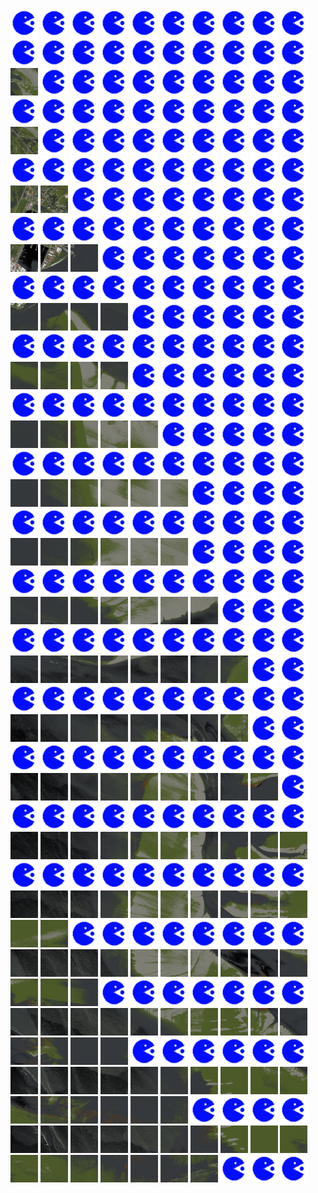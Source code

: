 <html>
<div>
<img src="https://github.com/HakkaTjakka/NL_TILE_MAP/blob/main/source.png" height="44" width="44">
<img src="https://github.com/HakkaTjakka/NL_TILE_MAP/blob/main/source.png" height="44" width="44">
<img src="https://github.com/HakkaTjakka/NL_TILE_MAP/blob/main/source.png" height="44" width="44">
<img src="https://github.com/HakkaTjakka/NL_TILE_MAP/blob/main/source.png" height="44" width="44">
<img src="https://github.com/HakkaTjakka/NL_TILE_MAP/blob/main/source.png" height="44" width="44">
<img src="https://github.com/HakkaTjakka/NL_TILE_MAP/blob/main/source.png" height="44" width="44">
<img src="https://github.com/HakkaTjakka/NL_TILE_MAP/blob/main/source.png" height="44" width="44">
<img src="https://github.com/HakkaTjakka/NL_TILE_MAP/blob/main/source.png" height="44" width="44">
<img src="https://github.com/HakkaTjakka/NL_TILE_MAP/blob/main/source.png" height="44" width="44">
<img src="https://github.com/HakkaTjakka/NL_TILE_MAP/blob/main/source.png" height="44" width="44">
<img src="https://github.com/HakkaTjakka/NL_TILE_MAP/blob/main/source.png" height="44" width="44">
<img src="https://github.com/HakkaTjakka/NL_TILE_MAP/blob/main/source.png" height="44" width="44">
<img src="https://github.com/HakkaTjakka/NL_TILE_MAP/blob/main/source.png" height="44" width="44">
<img src="https://github.com/HakkaTjakka/NL_TILE_MAP/blob/main/source.png" height="44" width="44">
<img src="https://github.com/HakkaTjakka/NL_TILE_MAP/blob/main/source.png" height="44" width="44">
<img src="https://github.com/HakkaTjakka/NL_TILE_MAP/blob/main/source.png" height="44" width="44">
<img src="https://github.com/HakkaTjakka/NL_TILE_MAP/blob/main/source.png" height="44" width="44">
<img src="https://github.com/HakkaTjakka/NL_TILE_MAP/blob/main/source.png" height="44" width="44">
<img src="https://github.com/HakkaTjakka/NL_TILE_MAP/blob/main/source.png" height="44" width="44">
<img src="https://github.com/HakkaTjakka/NL_TILE_MAP/blob/main/source.png" height="44" width="44">
<br>
<img src="https://github.com/HakkaTjakka/NL_TILE_MAP/blob/main/18/653/-1073/r.6530.-10729.png" height="44" width="44">
<img src="https://github.com/HakkaTjakka/NL_TILE_MAP/blob/main/source.png" height="44" width="44">
<img src="https://github.com/HakkaTjakka/NL_TILE_MAP/blob/main/source.png" height="44" width="44">
<img src="https://github.com/HakkaTjakka/NL_TILE_MAP/blob/main/source.png" height="44" width="44">
<img src="https://github.com/HakkaTjakka/NL_TILE_MAP/blob/main/source.png" height="44" width="44">
<img src="https://github.com/HakkaTjakka/NL_TILE_MAP/blob/main/source.png" height="44" width="44">
<img src="https://github.com/HakkaTjakka/NL_TILE_MAP/blob/main/source.png" height="44" width="44">
<img src="https://github.com/HakkaTjakka/NL_TILE_MAP/blob/main/source.png" height="44" width="44">
<img src="https://github.com/HakkaTjakka/NL_TILE_MAP/blob/main/source.png" height="44" width="44">
<img src="https://github.com/HakkaTjakka/NL_TILE_MAP/blob/main/source.png" height="44" width="44">
<img src="https://github.com/HakkaTjakka/NL_TILE_MAP/blob/main/source.png" height="44" width="44">
<img src="https://github.com/HakkaTjakka/NL_TILE_MAP/blob/main/source.png" height="44" width="44">
<img src="https://github.com/HakkaTjakka/NL_TILE_MAP/blob/main/source.png" height="44" width="44">
<img src="https://github.com/HakkaTjakka/NL_TILE_MAP/blob/main/source.png" height="44" width="44">
<img src="https://github.com/HakkaTjakka/NL_TILE_MAP/blob/main/source.png" height="44" width="44">
<img src="https://github.com/HakkaTjakka/NL_TILE_MAP/blob/main/source.png" height="44" width="44">
<img src="https://github.com/HakkaTjakka/NL_TILE_MAP/blob/main/source.png" height="44" width="44">
<img src="https://github.com/HakkaTjakka/NL_TILE_MAP/blob/main/source.png" height="44" width="44">
<img src="https://github.com/HakkaTjakka/NL_TILE_MAP/blob/main/source.png" height="44" width="44">
<img src="https://github.com/HakkaTjakka/NL_TILE_MAP/blob/main/source.png" height="44" width="44">
<br>
<img src="https://github.com/HakkaTjakka/NL_TILE_MAP/blob/main/18/653/-1073/r.6530.-10728.png" height="44" width="44">
<img src="https://github.com/HakkaTjakka/NL_TILE_MAP/blob/main/source.png" height="44" width="44">
<img src="https://github.com/HakkaTjakka/NL_TILE_MAP/blob/main/source.png" height="44" width="44">
<img src="https://github.com/HakkaTjakka/NL_TILE_MAP/blob/main/source.png" height="44" width="44">
<img src="https://github.com/HakkaTjakka/NL_TILE_MAP/blob/main/source.png" height="44" width="44">
<img src="https://github.com/HakkaTjakka/NL_TILE_MAP/blob/main/source.png" height="44" width="44">
<img src="https://github.com/HakkaTjakka/NL_TILE_MAP/blob/main/source.png" height="44" width="44">
<img src="https://github.com/HakkaTjakka/NL_TILE_MAP/blob/main/source.png" height="44" width="44">
<img src="https://github.com/HakkaTjakka/NL_TILE_MAP/blob/main/source.png" height="44" width="44">
<img src="https://github.com/HakkaTjakka/NL_TILE_MAP/blob/main/source.png" height="44" width="44">
<img src="https://github.com/HakkaTjakka/NL_TILE_MAP/blob/main/source.png" height="44" width="44">
<img src="https://github.com/HakkaTjakka/NL_TILE_MAP/blob/main/source.png" height="44" width="44">
<img src="https://github.com/HakkaTjakka/NL_TILE_MAP/blob/main/source.png" height="44" width="44">
<img src="https://github.com/HakkaTjakka/NL_TILE_MAP/blob/main/source.png" height="44" width="44">
<img src="https://github.com/HakkaTjakka/NL_TILE_MAP/blob/main/source.png" height="44" width="44">
<img src="https://github.com/HakkaTjakka/NL_TILE_MAP/blob/main/source.png" height="44" width="44">
<img src="https://github.com/HakkaTjakka/NL_TILE_MAP/blob/main/source.png" height="44" width="44">
<img src="https://github.com/HakkaTjakka/NL_TILE_MAP/blob/main/source.png" height="44" width="44">
<img src="https://github.com/HakkaTjakka/NL_TILE_MAP/blob/main/source.png" height="44" width="44">
<img src="https://github.com/HakkaTjakka/NL_TILE_MAP/blob/main/source.png" height="44" width="44">
<br>
<img src="https://github.com/HakkaTjakka/NL_TILE_MAP/blob/main/18/653/-1073/r.6530.-10727.png" height="44" width="44">
<img src="https://github.com/HakkaTjakka/NL_TILE_MAP/blob/main/18/653/-1073/r.6531.-10727.png" height="44" width="44">
<img src="https://github.com/HakkaTjakka/NL_TILE_MAP/blob/main/source.png" height="44" width="44">
<img src="https://github.com/HakkaTjakka/NL_TILE_MAP/blob/main/source.png" height="44" width="44">
<img src="https://github.com/HakkaTjakka/NL_TILE_MAP/blob/main/source.png" height="44" width="44">
<img src="https://github.com/HakkaTjakka/NL_TILE_MAP/blob/main/source.png" height="44" width="44">
<img src="https://github.com/HakkaTjakka/NL_TILE_MAP/blob/main/source.png" height="44" width="44">
<img src="https://github.com/HakkaTjakka/NL_TILE_MAP/blob/main/source.png" height="44" width="44">
<img src="https://github.com/HakkaTjakka/NL_TILE_MAP/blob/main/source.png" height="44" width="44">
<img src="https://github.com/HakkaTjakka/NL_TILE_MAP/blob/main/source.png" height="44" width="44">
<img src="https://github.com/HakkaTjakka/NL_TILE_MAP/blob/main/source.png" height="44" width="44">
<img src="https://github.com/HakkaTjakka/NL_TILE_MAP/blob/main/source.png" height="44" width="44">
<img src="https://github.com/HakkaTjakka/NL_TILE_MAP/blob/main/source.png" height="44" width="44">
<img src="https://github.com/HakkaTjakka/NL_TILE_MAP/blob/main/source.png" height="44" width="44">
<img src="https://github.com/HakkaTjakka/NL_TILE_MAP/blob/main/source.png" height="44" width="44">
<img src="https://github.com/HakkaTjakka/NL_TILE_MAP/blob/main/source.png" height="44" width="44">
<img src="https://github.com/HakkaTjakka/NL_TILE_MAP/blob/main/source.png" height="44" width="44">
<img src="https://github.com/HakkaTjakka/NL_TILE_MAP/blob/main/source.png" height="44" width="44">
<img src="https://github.com/HakkaTjakka/NL_TILE_MAP/blob/main/source.png" height="44" width="44">
<img src="https://github.com/HakkaTjakka/NL_TILE_MAP/blob/main/source.png" height="44" width="44">
<br>
<img src="https://github.com/HakkaTjakka/NL_TILE_MAP/blob/main/18/653/-1073/r.6530.-10726.png" height="44" width="44">
<img src="https://github.com/HakkaTjakka/NL_TILE_MAP/blob/main/18/653/-1073/r.6531.-10726.png" height="44" width="44">
<img src="https://github.com/HakkaTjakka/NL_TILE_MAP/blob/main/18/653/-1073/r.6532.-10726.png" height="44" width="44">
<img src="https://github.com/HakkaTjakka/NL_TILE_MAP/blob/main/source.png" height="44" width="44">
<img src="https://github.com/HakkaTjakka/NL_TILE_MAP/blob/main/source.png" height="44" width="44">
<img src="https://github.com/HakkaTjakka/NL_TILE_MAP/blob/main/source.png" height="44" width="44">
<img src="https://github.com/HakkaTjakka/NL_TILE_MAP/blob/main/source.png" height="44" width="44">
<img src="https://github.com/HakkaTjakka/NL_TILE_MAP/blob/main/source.png" height="44" width="44">
<img src="https://github.com/HakkaTjakka/NL_TILE_MAP/blob/main/source.png" height="44" width="44">
<img src="https://github.com/HakkaTjakka/NL_TILE_MAP/blob/main/source.png" height="44" width="44">
<img src="https://github.com/HakkaTjakka/NL_TILE_MAP/blob/main/source.png" height="44" width="44">
<img src="https://github.com/HakkaTjakka/NL_TILE_MAP/blob/main/source.png" height="44" width="44">
<img src="https://github.com/HakkaTjakka/NL_TILE_MAP/blob/main/source.png" height="44" width="44">
<img src="https://github.com/HakkaTjakka/NL_TILE_MAP/blob/main/source.png" height="44" width="44">
<img src="https://github.com/HakkaTjakka/NL_TILE_MAP/blob/main/source.png" height="44" width="44">
<img src="https://github.com/HakkaTjakka/NL_TILE_MAP/blob/main/source.png" height="44" width="44">
<img src="https://github.com/HakkaTjakka/NL_TILE_MAP/blob/main/source.png" height="44" width="44">
<img src="https://github.com/HakkaTjakka/NL_TILE_MAP/blob/main/source.png" height="44" width="44">
<img src="https://github.com/HakkaTjakka/NL_TILE_MAP/blob/main/source.png" height="44" width="44">
<img src="https://github.com/HakkaTjakka/NL_TILE_MAP/blob/main/source.png" height="44" width="44">
<br>
<img src="https://github.com/HakkaTjakka/NL_TILE_MAP/blob/main/18/653/-1073/r.6530.-10725.png" height="44" width="44">
<img src="https://github.com/HakkaTjakka/NL_TILE_MAP/blob/main/18/653/-1073/r.6531.-10725.png" height="44" width="44">
<img src="https://github.com/HakkaTjakka/NL_TILE_MAP/blob/main/18/653/-1073/r.6532.-10725.png" height="44" width="44">
<img src="https://github.com/HakkaTjakka/NL_TILE_MAP/blob/main/18/653/-1073/r.6533.-10725.png" height="44" width="44">
<img src="https://github.com/HakkaTjakka/NL_TILE_MAP/blob/main/source.png" height="44" width="44">
<img src="https://github.com/HakkaTjakka/NL_TILE_MAP/blob/main/source.png" height="44" width="44">
<img src="https://github.com/HakkaTjakka/NL_TILE_MAP/blob/main/source.png" height="44" width="44">
<img src="https://github.com/HakkaTjakka/NL_TILE_MAP/blob/main/source.png" height="44" width="44">
<img src="https://github.com/HakkaTjakka/NL_TILE_MAP/blob/main/source.png" height="44" width="44">
<img src="https://github.com/HakkaTjakka/NL_TILE_MAP/blob/main/source.png" height="44" width="44">
<img src="https://github.com/HakkaTjakka/NL_TILE_MAP/blob/main/source.png" height="44" width="44">
<img src="https://github.com/HakkaTjakka/NL_TILE_MAP/blob/main/source.png" height="44" width="44">
<img src="https://github.com/HakkaTjakka/NL_TILE_MAP/blob/main/source.png" height="44" width="44">
<img src="https://github.com/HakkaTjakka/NL_TILE_MAP/blob/main/source.png" height="44" width="44">
<img src="https://github.com/HakkaTjakka/NL_TILE_MAP/blob/main/source.png" height="44" width="44">
<img src="https://github.com/HakkaTjakka/NL_TILE_MAP/blob/main/source.png" height="44" width="44">
<img src="https://github.com/HakkaTjakka/NL_TILE_MAP/blob/main/source.png" height="44" width="44">
<img src="https://github.com/HakkaTjakka/NL_TILE_MAP/blob/main/source.png" height="44" width="44">
<img src="https://github.com/HakkaTjakka/NL_TILE_MAP/blob/main/source.png" height="44" width="44">
<img src="https://github.com/HakkaTjakka/NL_TILE_MAP/blob/main/source.png" height="44" width="44">
<br>
<img src="https://github.com/HakkaTjakka/NL_TILE_MAP/blob/main/18/653/-1073/r.6530.-10724.png" height="44" width="44">
<img src="https://github.com/HakkaTjakka/NL_TILE_MAP/blob/main/18/653/-1073/r.6531.-10724.png" height="44" width="44">
<img src="https://github.com/HakkaTjakka/NL_TILE_MAP/blob/main/18/653/-1073/r.6532.-10724.png" height="44" width="44">
<img src="https://github.com/HakkaTjakka/NL_TILE_MAP/blob/main/18/653/-1073/r.6533.-10724.png" height="44" width="44">
<img src="https://github.com/HakkaTjakka/NL_TILE_MAP/blob/main/source.png" height="44" width="44">
<img src="https://github.com/HakkaTjakka/NL_TILE_MAP/blob/main/source.png" height="44" width="44">
<img src="https://github.com/HakkaTjakka/NL_TILE_MAP/blob/main/source.png" height="44" width="44">
<img src="https://github.com/HakkaTjakka/NL_TILE_MAP/blob/main/source.png" height="44" width="44">
<img src="https://github.com/HakkaTjakka/NL_TILE_MAP/blob/main/source.png" height="44" width="44">
<img src="https://github.com/HakkaTjakka/NL_TILE_MAP/blob/main/source.png" height="44" width="44">
<img src="https://github.com/HakkaTjakka/NL_TILE_MAP/blob/main/source.png" height="44" width="44">
<img src="https://github.com/HakkaTjakka/NL_TILE_MAP/blob/main/source.png" height="44" width="44">
<img src="https://github.com/HakkaTjakka/NL_TILE_MAP/blob/main/source.png" height="44" width="44">
<img src="https://github.com/HakkaTjakka/NL_TILE_MAP/blob/main/source.png" height="44" width="44">
<img src="https://github.com/HakkaTjakka/NL_TILE_MAP/blob/main/source.png" height="44" width="44">
<img src="https://github.com/HakkaTjakka/NL_TILE_MAP/blob/main/source.png" height="44" width="44">
<img src="https://github.com/HakkaTjakka/NL_TILE_MAP/blob/main/source.png" height="44" width="44">
<img src="https://github.com/HakkaTjakka/NL_TILE_MAP/blob/main/source.png" height="44" width="44">
<img src="https://github.com/HakkaTjakka/NL_TILE_MAP/blob/main/source.png" height="44" width="44">
<img src="https://github.com/HakkaTjakka/NL_TILE_MAP/blob/main/source.png" height="44" width="44">
<br>
<img src="https://github.com/HakkaTjakka/NL_TILE_MAP/blob/main/18/653/-1073/r.6530.-10723.png" height="44" width="44">
<img src="https://github.com/HakkaTjakka/NL_TILE_MAP/blob/main/18/653/-1073/r.6531.-10723.png" height="44" width="44">
<img src="https://github.com/HakkaTjakka/NL_TILE_MAP/blob/main/18/653/-1073/r.6532.-10723.png" height="44" width="44">
<img src="https://github.com/HakkaTjakka/NL_TILE_MAP/blob/main/18/653/-1073/r.6533.-10723.png" height="44" width="44">
<img src="https://github.com/HakkaTjakka/NL_TILE_MAP/blob/main/18/653/-1073/r.6534.-10723.png" height="44" width="44">
<img src="https://github.com/HakkaTjakka/NL_TILE_MAP/blob/main/source.png" height="44" width="44">
<img src="https://github.com/HakkaTjakka/NL_TILE_MAP/blob/main/source.png" height="44" width="44">
<img src="https://github.com/HakkaTjakka/NL_TILE_MAP/blob/main/source.png" height="44" width="44">
<img src="https://github.com/HakkaTjakka/NL_TILE_MAP/blob/main/source.png" height="44" width="44">
<img src="https://github.com/HakkaTjakka/NL_TILE_MAP/blob/main/source.png" height="44" width="44">
<img src="https://github.com/HakkaTjakka/NL_TILE_MAP/blob/main/source.png" height="44" width="44">
<img src="https://github.com/HakkaTjakka/NL_TILE_MAP/blob/main/source.png" height="44" width="44">
<img src="https://github.com/HakkaTjakka/NL_TILE_MAP/blob/main/source.png" height="44" width="44">
<img src="https://github.com/HakkaTjakka/NL_TILE_MAP/blob/main/source.png" height="44" width="44">
<img src="https://github.com/HakkaTjakka/NL_TILE_MAP/blob/main/source.png" height="44" width="44">
<img src="https://github.com/HakkaTjakka/NL_TILE_MAP/blob/main/source.png" height="44" width="44">
<img src="https://github.com/HakkaTjakka/NL_TILE_MAP/blob/main/source.png" height="44" width="44">
<img src="https://github.com/HakkaTjakka/NL_TILE_MAP/blob/main/source.png" height="44" width="44">
<img src="https://github.com/HakkaTjakka/NL_TILE_MAP/blob/main/source.png" height="44" width="44">
<img src="https://github.com/HakkaTjakka/NL_TILE_MAP/blob/main/source.png" height="44" width="44">
<br>
<img src="https://github.com/HakkaTjakka/NL_TILE_MAP/blob/main/18/653/-1073/r.6530.-10722.png" height="44" width="44">
<img src="https://github.com/HakkaTjakka/NL_TILE_MAP/blob/main/18/653/-1073/r.6531.-10722.png" height="44" width="44">
<img src="https://github.com/HakkaTjakka/NL_TILE_MAP/blob/main/18/653/-1073/r.6532.-10722.png" height="44" width="44">
<img src="https://github.com/HakkaTjakka/NL_TILE_MAP/blob/main/18/653/-1073/r.6533.-10722.png" height="44" width="44">
<img src="https://github.com/HakkaTjakka/NL_TILE_MAP/blob/main/18/653/-1073/r.6534.-10722.png" height="44" width="44">
<img src="https://github.com/HakkaTjakka/NL_TILE_MAP/blob/main/18/653/-1073/r.6535.-10722.png" height="44" width="44">
<img src="https://github.com/HakkaTjakka/NL_TILE_MAP/blob/main/source.png" height="44" width="44">
<img src="https://github.com/HakkaTjakka/NL_TILE_MAP/blob/main/source.png" height="44" width="44">
<img src="https://github.com/HakkaTjakka/NL_TILE_MAP/blob/main/source.png" height="44" width="44">
<img src="https://github.com/HakkaTjakka/NL_TILE_MAP/blob/main/source.png" height="44" width="44">
<img src="https://github.com/HakkaTjakka/NL_TILE_MAP/blob/main/source.png" height="44" width="44">
<img src="https://github.com/HakkaTjakka/NL_TILE_MAP/blob/main/source.png" height="44" width="44">
<img src="https://github.com/HakkaTjakka/NL_TILE_MAP/blob/main/source.png" height="44" width="44">
<img src="https://github.com/HakkaTjakka/NL_TILE_MAP/blob/main/source.png" height="44" width="44">
<img src="https://github.com/HakkaTjakka/NL_TILE_MAP/blob/main/source.png" height="44" width="44">
<img src="https://github.com/HakkaTjakka/NL_TILE_MAP/blob/main/source.png" height="44" width="44">
<img src="https://github.com/HakkaTjakka/NL_TILE_MAP/blob/main/source.png" height="44" width="44">
<img src="https://github.com/HakkaTjakka/NL_TILE_MAP/blob/main/source.png" height="44" width="44">
<img src="https://github.com/HakkaTjakka/NL_TILE_MAP/blob/main/source.png" height="44" width="44">
<img src="https://github.com/HakkaTjakka/NL_TILE_MAP/blob/main/source.png" height="44" width="44">
<br>
<img src="https://github.com/HakkaTjakka/NL_TILE_MAP/blob/main/18/653/-1073/r.6530.-10721.png" height="44" width="44">
<img src="https://github.com/HakkaTjakka/NL_TILE_MAP/blob/main/18/653/-1073/r.6531.-10721.png" height="44" width="44">
<img src="https://github.com/HakkaTjakka/NL_TILE_MAP/blob/main/18/653/-1073/r.6532.-10721.png" height="44" width="44">
<img src="https://github.com/HakkaTjakka/NL_TILE_MAP/blob/main/18/653/-1073/r.6533.-10721.png" height="44" width="44">
<img src="https://github.com/HakkaTjakka/NL_TILE_MAP/blob/main/18/653/-1073/r.6534.-10721.png" height="44" width="44">
<img src="https://github.com/HakkaTjakka/NL_TILE_MAP/blob/main/18/653/-1073/r.6535.-10721.png" height="44" width="44">
<img src="https://github.com/HakkaTjakka/NL_TILE_MAP/blob/main/source.png" height="44" width="44">
<img src="https://github.com/HakkaTjakka/NL_TILE_MAP/blob/main/source.png" height="44" width="44">
<img src="https://github.com/HakkaTjakka/NL_TILE_MAP/blob/main/source.png" height="44" width="44">
<img src="https://github.com/HakkaTjakka/NL_TILE_MAP/blob/main/source.png" height="44" width="44">
<img src="https://github.com/HakkaTjakka/NL_TILE_MAP/blob/main/source.png" height="44" width="44">
<img src="https://github.com/HakkaTjakka/NL_TILE_MAP/blob/main/source.png" height="44" width="44">
<img src="https://github.com/HakkaTjakka/NL_TILE_MAP/blob/main/source.png" height="44" width="44">
<img src="https://github.com/HakkaTjakka/NL_TILE_MAP/blob/main/source.png" height="44" width="44">
<img src="https://github.com/HakkaTjakka/NL_TILE_MAP/blob/main/source.png" height="44" width="44">
<img src="https://github.com/HakkaTjakka/NL_TILE_MAP/blob/main/source.png" height="44" width="44">
<img src="https://github.com/HakkaTjakka/NL_TILE_MAP/blob/main/source.png" height="44" width="44">
<img src="https://github.com/HakkaTjakka/NL_TILE_MAP/blob/main/source.png" height="44" width="44">
<img src="https://github.com/HakkaTjakka/NL_TILE_MAP/blob/main/source.png" height="44" width="44">
<img src="https://github.com/HakkaTjakka/NL_TILE_MAP/blob/main/source.png" height="44" width="44">
<br>
<img src="https://github.com/HakkaTjakka/NL_TILE_MAP/blob/main/18/653/-1072/r.6530.-10720.png" height="44" width="44">
<img src="https://github.com/HakkaTjakka/NL_TILE_MAP/blob/main/18/653/-1072/r.6531.-10720.png" height="44" width="44">
<img src="https://github.com/HakkaTjakka/NL_TILE_MAP/blob/main/18/653/-1072/r.6532.-10720.png" height="44" width="44">
<img src="https://github.com/HakkaTjakka/NL_TILE_MAP/blob/main/18/653/-1072/r.6533.-10720.png" height="44" width="44">
<img src="https://github.com/HakkaTjakka/NL_TILE_MAP/blob/main/18/653/-1072/r.6534.-10720.png" height="44" width="44">
<img src="https://github.com/HakkaTjakka/NL_TILE_MAP/blob/main/18/653/-1072/r.6535.-10720.png" height="44" width="44">
<img src="https://github.com/HakkaTjakka/NL_TILE_MAP/blob/main/18/653/-1072/r.6536.-10720.png" height="44" width="44">
<img src="https://github.com/HakkaTjakka/NL_TILE_MAP/blob/main/source.png" height="44" width="44">
<img src="https://github.com/HakkaTjakka/NL_TILE_MAP/blob/main/source.png" height="44" width="44">
<img src="https://github.com/HakkaTjakka/NL_TILE_MAP/blob/main/source.png" height="44" width="44">
<img src="https://github.com/HakkaTjakka/NL_TILE_MAP/blob/main/source.png" height="44" width="44">
<img src="https://github.com/HakkaTjakka/NL_TILE_MAP/blob/main/source.png" height="44" width="44">
<img src="https://github.com/HakkaTjakka/NL_TILE_MAP/blob/main/source.png" height="44" width="44">
<img src="https://github.com/HakkaTjakka/NL_TILE_MAP/blob/main/source.png" height="44" width="44">
<img src="https://github.com/HakkaTjakka/NL_TILE_MAP/blob/main/source.png" height="44" width="44">
<img src="https://github.com/HakkaTjakka/NL_TILE_MAP/blob/main/source.png" height="44" width="44">
<img src="https://github.com/HakkaTjakka/NL_TILE_MAP/blob/main/source.png" height="44" width="44">
<img src="https://github.com/HakkaTjakka/NL_TILE_MAP/blob/main/source.png" height="44" width="44">
<img src="https://github.com/HakkaTjakka/NL_TILE_MAP/blob/main/source.png" height="44" width="44">
<img src="https://github.com/HakkaTjakka/NL_TILE_MAP/blob/main/source.png" height="44" width="44">
<br>
<img src="https://github.com/HakkaTjakka/NL_TILE_MAP/blob/main/18/653/-1072/r.6530.-10719.png" height="44" width="44">
<img src="https://github.com/HakkaTjakka/NL_TILE_MAP/blob/main/18/653/-1072/r.6531.-10719.png" height="44" width="44">
<img src="https://github.com/HakkaTjakka/NL_TILE_MAP/blob/main/18/653/-1072/r.6532.-10719.png" height="44" width="44">
<img src="https://github.com/HakkaTjakka/NL_TILE_MAP/blob/main/18/653/-1072/r.6533.-10719.png" height="44" width="44">
<img src="https://github.com/HakkaTjakka/NL_TILE_MAP/blob/main/18/653/-1072/r.6534.-10719.png" height="44" width="44">
<img src="https://github.com/HakkaTjakka/NL_TILE_MAP/blob/main/18/653/-1072/r.6535.-10719.png" height="44" width="44">
<img src="https://github.com/HakkaTjakka/NL_TILE_MAP/blob/main/18/653/-1072/r.6536.-10719.png" height="44" width="44">
<img src="https://github.com/HakkaTjakka/NL_TILE_MAP/blob/main/18/653/-1072/r.6537.-10719.png" height="44" width="44">
<img src="https://github.com/HakkaTjakka/NL_TILE_MAP/blob/main/source.png" height="44" width="44">
<img src="https://github.com/HakkaTjakka/NL_TILE_MAP/blob/main/source.png" height="44" width="44">
<img src="https://github.com/HakkaTjakka/NL_TILE_MAP/blob/main/source.png" height="44" width="44">
<img src="https://github.com/HakkaTjakka/NL_TILE_MAP/blob/main/source.png" height="44" width="44">
<img src="https://github.com/HakkaTjakka/NL_TILE_MAP/blob/main/source.png" height="44" width="44">
<img src="https://github.com/HakkaTjakka/NL_TILE_MAP/blob/main/source.png" height="44" width="44">
<img src="https://github.com/HakkaTjakka/NL_TILE_MAP/blob/main/source.png" height="44" width="44">
<img src="https://github.com/HakkaTjakka/NL_TILE_MAP/blob/main/source.png" height="44" width="44">
<img src="https://github.com/HakkaTjakka/NL_TILE_MAP/blob/main/source.png" height="44" width="44">
<img src="https://github.com/HakkaTjakka/NL_TILE_MAP/blob/main/source.png" height="44" width="44">
<img src="https://github.com/HakkaTjakka/NL_TILE_MAP/blob/main/source.png" height="44" width="44">
<img src="https://github.com/HakkaTjakka/NL_TILE_MAP/blob/main/source.png" height="44" width="44">
<br>
<img src="https://github.com/HakkaTjakka/NL_TILE_MAP/blob/main/18/653/-1072/r.6530.-10718.png" height="44" width="44">
<img src="https://github.com/HakkaTjakka/NL_TILE_MAP/blob/main/18/653/-1072/r.6531.-10718.png" height="44" width="44">
<img src="https://github.com/HakkaTjakka/NL_TILE_MAP/blob/main/18/653/-1072/r.6532.-10718.png" height="44" width="44">
<img src="https://github.com/HakkaTjakka/NL_TILE_MAP/blob/main/18/653/-1072/r.6533.-10718.png" height="44" width="44">
<img src="https://github.com/HakkaTjakka/NL_TILE_MAP/blob/main/18/653/-1072/r.6534.-10718.png" height="44" width="44">
<img src="https://github.com/HakkaTjakka/NL_TILE_MAP/blob/main/18/653/-1072/r.6535.-10718.png" height="44" width="44">
<img src="https://github.com/HakkaTjakka/NL_TILE_MAP/blob/main/18/653/-1072/r.6536.-10718.png" height="44" width="44">
<img src="https://github.com/HakkaTjakka/NL_TILE_MAP/blob/main/18/653/-1072/r.6537.-10718.png" height="44" width="44">
<img src="https://github.com/HakkaTjakka/NL_TILE_MAP/blob/main/source.png" height="44" width="44">
<img src="https://github.com/HakkaTjakka/NL_TILE_MAP/blob/main/source.png" height="44" width="44">
<img src="https://github.com/HakkaTjakka/NL_TILE_MAP/blob/main/source.png" height="44" width="44">
<img src="https://github.com/HakkaTjakka/NL_TILE_MAP/blob/main/source.png" height="44" width="44">
<img src="https://github.com/HakkaTjakka/NL_TILE_MAP/blob/main/source.png" height="44" width="44">
<img src="https://github.com/HakkaTjakka/NL_TILE_MAP/blob/main/source.png" height="44" width="44">
<img src="https://github.com/HakkaTjakka/NL_TILE_MAP/blob/main/source.png" height="44" width="44">
<img src="https://github.com/HakkaTjakka/NL_TILE_MAP/blob/main/source.png" height="44" width="44">
<img src="https://github.com/HakkaTjakka/NL_TILE_MAP/blob/main/source.png" height="44" width="44">
<img src="https://github.com/HakkaTjakka/NL_TILE_MAP/blob/main/source.png" height="44" width="44">
<img src="https://github.com/HakkaTjakka/NL_TILE_MAP/blob/main/source.png" height="44" width="44">
<img src="https://github.com/HakkaTjakka/NL_TILE_MAP/blob/main/source.png" height="44" width="44">
<br>
<img src="https://github.com/HakkaTjakka/NL_TILE_MAP/blob/main/18/653/-1072/r.6530.-10717.png" height="44" width="44">
<img src="https://github.com/HakkaTjakka/NL_TILE_MAP/blob/main/18/653/-1072/r.6531.-10717.png" height="44" width="44">
<img src="https://github.com/HakkaTjakka/NL_TILE_MAP/blob/main/18/653/-1072/r.6532.-10717.png" height="44" width="44">
<img src="https://github.com/HakkaTjakka/NL_TILE_MAP/blob/main/18/653/-1072/r.6533.-10717.png" height="44" width="44">
<img src="https://github.com/HakkaTjakka/NL_TILE_MAP/blob/main/18/653/-1072/r.6534.-10717.png" height="44" width="44">
<img src="https://github.com/HakkaTjakka/NL_TILE_MAP/blob/main/18/653/-1072/r.6535.-10717.png" height="44" width="44">
<img src="https://github.com/HakkaTjakka/NL_TILE_MAP/blob/main/18/653/-1072/r.6536.-10717.png" height="44" width="44">
<img src="https://github.com/HakkaTjakka/NL_TILE_MAP/blob/main/18/653/-1072/r.6537.-10717.png" height="44" width="44">
<img src="https://github.com/HakkaTjakka/NL_TILE_MAP/blob/main/18/653/-1072/r.6538.-10717.png" height="44" width="44">
<img src="https://github.com/HakkaTjakka/NL_TILE_MAP/blob/main/source.png" height="44" width="44">
<img src="https://github.com/HakkaTjakka/NL_TILE_MAP/blob/main/source.png" height="44" width="44">
<img src="https://github.com/HakkaTjakka/NL_TILE_MAP/blob/main/source.png" height="44" width="44">
<img src="https://github.com/HakkaTjakka/NL_TILE_MAP/blob/main/source.png" height="44" width="44">
<img src="https://github.com/HakkaTjakka/NL_TILE_MAP/blob/main/source.png" height="44" width="44">
<img src="https://github.com/HakkaTjakka/NL_TILE_MAP/blob/main/source.png" height="44" width="44">
<img src="https://github.com/HakkaTjakka/NL_TILE_MAP/blob/main/source.png" height="44" width="44">
<img src="https://github.com/HakkaTjakka/NL_TILE_MAP/blob/main/source.png" height="44" width="44">
<img src="https://github.com/HakkaTjakka/NL_TILE_MAP/blob/main/source.png" height="44" width="44">
<img src="https://github.com/HakkaTjakka/NL_TILE_MAP/blob/main/source.png" height="44" width="44">
<img src="https://github.com/HakkaTjakka/NL_TILE_MAP/blob/main/source.png" height="44" width="44">
<br>
<img src="https://github.com/HakkaTjakka/NL_TILE_MAP/blob/main/18/653/-1072/r.6530.-10716.png" height="44" width="44">
<img src="https://github.com/HakkaTjakka/NL_TILE_MAP/blob/main/18/653/-1072/r.6531.-10716.png" height="44" width="44">
<img src="https://github.com/HakkaTjakka/NL_TILE_MAP/blob/main/18/653/-1072/r.6532.-10716.png" height="44" width="44">
<img src="https://github.com/HakkaTjakka/NL_TILE_MAP/blob/main/18/653/-1072/r.6533.-10716.png" height="44" width="44">
<img src="https://github.com/HakkaTjakka/NL_TILE_MAP/blob/main/18/653/-1072/r.6534.-10716.png" height="44" width="44">
<img src="https://github.com/HakkaTjakka/NL_TILE_MAP/blob/main/18/653/-1072/r.6535.-10716.png" height="44" width="44">
<img src="https://github.com/HakkaTjakka/NL_TILE_MAP/blob/main/18/653/-1072/r.6536.-10716.png" height="44" width="44">
<img src="https://github.com/HakkaTjakka/NL_TILE_MAP/blob/main/18/653/-1072/r.6537.-10716.png" height="44" width="44">
<img src="https://github.com/HakkaTjakka/NL_TILE_MAP/blob/main/18/653/-1072/r.6538.-10716.png" height="44" width="44">
<img src="https://github.com/HakkaTjakka/NL_TILE_MAP/blob/main/18/653/-1072/r.6539.-10716.png" height="44" width="44">
<img src="https://github.com/HakkaTjakka/NL_TILE_MAP/blob/main/source.png" height="44" width="44">
<img src="https://github.com/HakkaTjakka/NL_TILE_MAP/blob/main/source.png" height="44" width="44">
<img src="https://github.com/HakkaTjakka/NL_TILE_MAP/blob/main/source.png" height="44" width="44">
<img src="https://github.com/HakkaTjakka/NL_TILE_MAP/blob/main/source.png" height="44" width="44">
<img src="https://github.com/HakkaTjakka/NL_TILE_MAP/blob/main/source.png" height="44" width="44">
<img src="https://github.com/HakkaTjakka/NL_TILE_MAP/blob/main/source.png" height="44" width="44">
<img src="https://github.com/HakkaTjakka/NL_TILE_MAP/blob/main/source.png" height="44" width="44">
<img src="https://github.com/HakkaTjakka/NL_TILE_MAP/blob/main/source.png" height="44" width="44">
<img src="https://github.com/HakkaTjakka/NL_TILE_MAP/blob/main/source.png" height="44" width="44">
<img src="https://github.com/HakkaTjakka/NL_TILE_MAP/blob/main/source.png" height="44" width="44">
<br>
<img src="https://github.com/HakkaTjakka/NL_TILE_MAP/blob/main/18/653/-1072/r.6530.-10715.png" height="44" width="44">
<img src="https://github.com/HakkaTjakka/NL_TILE_MAP/blob/main/18/653/-1072/r.6531.-10715.png" height="44" width="44">
<img src="https://github.com/HakkaTjakka/NL_TILE_MAP/blob/main/18/653/-1072/r.6532.-10715.png" height="44" width="44">
<img src="https://github.com/HakkaTjakka/NL_TILE_MAP/blob/main/18/653/-1072/r.6533.-10715.png" height="44" width="44">
<img src="https://github.com/HakkaTjakka/NL_TILE_MAP/blob/main/18/653/-1072/r.6534.-10715.png" height="44" width="44">
<img src="https://github.com/HakkaTjakka/NL_TILE_MAP/blob/main/18/653/-1072/r.6535.-10715.png" height="44" width="44">
<img src="https://github.com/HakkaTjakka/NL_TILE_MAP/blob/main/18/653/-1072/r.6536.-10715.png" height="44" width="44">
<img src="https://github.com/HakkaTjakka/NL_TILE_MAP/blob/main/18/653/-1072/r.6537.-10715.png" height="44" width="44">
<img src="https://github.com/HakkaTjakka/NL_TILE_MAP/blob/main/18/653/-1072/r.6538.-10715.png" height="44" width="44">
<img src="https://github.com/HakkaTjakka/NL_TILE_MAP/blob/main/18/653/-1072/r.6539.-10715.png" height="44" width="44">
<img src="https://github.com/HakkaTjakka/NL_TILE_MAP/blob/main/18/654/-1072/r.6540.-10715.png" height="44" width="44">
<img src="https://github.com/HakkaTjakka/NL_TILE_MAP/blob/main/18/654/-1072/r.6541.-10715.png" height="44" width="44">
<img src="https://github.com/HakkaTjakka/NL_TILE_MAP/blob/main/source.png" height="44" width="44">
<img src="https://github.com/HakkaTjakka/NL_TILE_MAP/blob/main/source.png" height="44" width="44">
<img src="https://github.com/HakkaTjakka/NL_TILE_MAP/blob/main/source.png" height="44" width="44">
<img src="https://github.com/HakkaTjakka/NL_TILE_MAP/blob/main/source.png" height="44" width="44">
<img src="https://github.com/HakkaTjakka/NL_TILE_MAP/blob/main/source.png" height="44" width="44">
<img src="https://github.com/HakkaTjakka/NL_TILE_MAP/blob/main/source.png" height="44" width="44">
<img src="https://github.com/HakkaTjakka/NL_TILE_MAP/blob/main/source.png" height="44" width="44">
<img src="https://github.com/HakkaTjakka/NL_TILE_MAP/blob/main/source.png" height="44" width="44">
<br>
<img src="https://github.com/HakkaTjakka/NL_TILE_MAP/blob/main/18/653/-1072/r.6530.-10714.png" height="44" width="44">
<img src="https://github.com/HakkaTjakka/NL_TILE_MAP/blob/main/18/653/-1072/r.6531.-10714.png" height="44" width="44">
<img src="https://github.com/HakkaTjakka/NL_TILE_MAP/blob/main/18/653/-1072/r.6532.-10714.png" height="44" width="44">
<img src="https://github.com/HakkaTjakka/NL_TILE_MAP/blob/main/18/653/-1072/r.6533.-10714.png" height="44" width="44">
<img src="https://github.com/HakkaTjakka/NL_TILE_MAP/blob/main/18/653/-1072/r.6534.-10714.png" height="44" width="44">
<img src="https://github.com/HakkaTjakka/NL_TILE_MAP/blob/main/18/653/-1072/r.6535.-10714.png" height="44" width="44">
<img src="https://github.com/HakkaTjakka/NL_TILE_MAP/blob/main/18/653/-1072/r.6536.-10714.png" height="44" width="44">
<img src="https://github.com/HakkaTjakka/NL_TILE_MAP/blob/main/18/653/-1072/r.6537.-10714.png" height="44" width="44">
<img src="https://github.com/HakkaTjakka/NL_TILE_MAP/blob/main/18/653/-1072/r.6538.-10714.png" height="44" width="44">
<img src="https://github.com/HakkaTjakka/NL_TILE_MAP/blob/main/18/653/-1072/r.6539.-10714.png" height="44" width="44">
<img src="https://github.com/HakkaTjakka/NL_TILE_MAP/blob/main/18/654/-1072/r.6540.-10714.png" height="44" width="44">
<img src="https://github.com/HakkaTjakka/NL_TILE_MAP/blob/main/18/654/-1072/r.6541.-10714.png" height="44" width="44">
<img src="https://github.com/HakkaTjakka/NL_TILE_MAP/blob/main/18/654/-1072/r.6542.-10714.png" height="44" width="44">
<img src="https://github.com/HakkaTjakka/NL_TILE_MAP/blob/main/source.png" height="44" width="44">
<img src="https://github.com/HakkaTjakka/NL_TILE_MAP/blob/main/source.png" height="44" width="44">
<img src="https://github.com/HakkaTjakka/NL_TILE_MAP/blob/main/source.png" height="44" width="44">
<img src="https://github.com/HakkaTjakka/NL_TILE_MAP/blob/main/source.png" height="44" width="44">
<img src="https://github.com/HakkaTjakka/NL_TILE_MAP/blob/main/source.png" height="44" width="44">
<img src="https://github.com/HakkaTjakka/NL_TILE_MAP/blob/main/source.png" height="44" width="44">
<img src="https://github.com/HakkaTjakka/NL_TILE_MAP/blob/main/source.png" height="44" width="44">
<br>
<img src="https://github.com/HakkaTjakka/NL_TILE_MAP/blob/main/18/653/-1072/r.6530.-10713.png" height="44" width="44">
<img src="https://github.com/HakkaTjakka/NL_TILE_MAP/blob/main/18/653/-1072/r.6531.-10713.png" height="44" width="44">
<img src="https://github.com/HakkaTjakka/NL_TILE_MAP/blob/main/18/653/-1072/r.6532.-10713.png" height="44" width="44">
<img src="https://github.com/HakkaTjakka/NL_TILE_MAP/blob/main/18/653/-1072/r.6533.-10713.png" height="44" width="44">
<img src="https://github.com/HakkaTjakka/NL_TILE_MAP/blob/main/18/653/-1072/r.6534.-10713.png" height="44" width="44">
<img src="https://github.com/HakkaTjakka/NL_TILE_MAP/blob/main/18/653/-1072/r.6535.-10713.png" height="44" width="44">
<img src="https://github.com/HakkaTjakka/NL_TILE_MAP/blob/main/18/653/-1072/r.6536.-10713.png" height="44" width="44">
<img src="https://github.com/HakkaTjakka/NL_TILE_MAP/blob/main/18/653/-1072/r.6537.-10713.png" height="44" width="44">
<img src="https://github.com/HakkaTjakka/NL_TILE_MAP/blob/main/18/653/-1072/r.6538.-10713.png" height="44" width="44">
<img src="https://github.com/HakkaTjakka/NL_TILE_MAP/blob/main/18/653/-1072/r.6539.-10713.png" height="44" width="44">
<img src="https://github.com/HakkaTjakka/NL_TILE_MAP/blob/main/18/654/-1072/r.6540.-10713.png" height="44" width="44">
<img src="https://github.com/HakkaTjakka/NL_TILE_MAP/blob/main/18/654/-1072/r.6541.-10713.png" height="44" width="44">
<img src="https://github.com/HakkaTjakka/NL_TILE_MAP/blob/main/18/654/-1072/r.6542.-10713.png" height="44" width="44">
<img src="https://github.com/HakkaTjakka/NL_TILE_MAP/blob/main/18/654/-1072/r.6543.-10713.png" height="44" width="44">
<img src="https://github.com/HakkaTjakka/NL_TILE_MAP/blob/main/source.png" height="44" width="44">
<img src="https://github.com/HakkaTjakka/NL_TILE_MAP/blob/main/source.png" height="44" width="44">
<img src="https://github.com/HakkaTjakka/NL_TILE_MAP/blob/main/source.png" height="44" width="44">
<img src="https://github.com/HakkaTjakka/NL_TILE_MAP/blob/main/source.png" height="44" width="44">
<img src="https://github.com/HakkaTjakka/NL_TILE_MAP/blob/main/source.png" height="44" width="44">
<img src="https://github.com/HakkaTjakka/NL_TILE_MAP/blob/main/source.png" height="44" width="44">
<br>
<img src="https://github.com/HakkaTjakka/NL_TILE_MAP/blob/main/18/653/-1072/r.6530.-10712.png" height="44" width="44">
<img src="https://github.com/HakkaTjakka/NL_TILE_MAP/blob/main/18/653/-1072/r.6531.-10712.png" height="44" width="44">
<img src="https://github.com/HakkaTjakka/NL_TILE_MAP/blob/main/18/653/-1072/r.6532.-10712.png" height="44" width="44">
<img src="https://github.com/HakkaTjakka/NL_TILE_MAP/blob/main/18/653/-1072/r.6533.-10712.png" height="44" width="44">
<img src="https://github.com/HakkaTjakka/NL_TILE_MAP/blob/main/18/653/-1072/r.6534.-10712.png" height="44" width="44">
<img src="https://github.com/HakkaTjakka/NL_TILE_MAP/blob/main/18/653/-1072/r.6535.-10712.png" height="44" width="44">
<img src="https://github.com/HakkaTjakka/NL_TILE_MAP/blob/main/18/653/-1072/r.6536.-10712.png" height="44" width="44">
<img src="https://github.com/HakkaTjakka/NL_TILE_MAP/blob/main/18/653/-1072/r.6537.-10712.png" height="44" width="44">
<img src="https://github.com/HakkaTjakka/NL_TILE_MAP/blob/main/18/653/-1072/r.6538.-10712.png" height="44" width="44">
<img src="https://github.com/HakkaTjakka/NL_TILE_MAP/blob/main/18/653/-1072/r.6539.-10712.png" height="44" width="44">
<img src="https://github.com/HakkaTjakka/NL_TILE_MAP/blob/main/18/654/-1072/r.6540.-10712.png" height="44" width="44">
<img src="https://github.com/HakkaTjakka/NL_TILE_MAP/blob/main/18/654/-1072/r.6541.-10712.png" height="44" width="44">
<img src="https://github.com/HakkaTjakka/NL_TILE_MAP/blob/main/18/654/-1072/r.6542.-10712.png" height="44" width="44">
<img src="https://github.com/HakkaTjakka/NL_TILE_MAP/blob/main/18/654/-1072/r.6543.-10712.png" height="44" width="44">
<img src="https://github.com/HakkaTjakka/NL_TILE_MAP/blob/main/18/654/-1072/r.6544.-10712.png" height="44" width="44">
<img src="https://github.com/HakkaTjakka/NL_TILE_MAP/blob/main/18/654/-1072/r.6545.-10712.png" height="44" width="44">
<img src="https://github.com/HakkaTjakka/NL_TILE_MAP/blob/main/source.png" height="44" width="44">
<img src="https://github.com/HakkaTjakka/NL_TILE_MAP/blob/main/source.png" height="44" width="44">
<img src="https://github.com/HakkaTjakka/NL_TILE_MAP/blob/main/source.png" height="44" width="44">
<img src="https://github.com/HakkaTjakka/NL_TILE_MAP/blob/main/source.png" height="44" width="44">
<br>
<img src="https://github.com/HakkaTjakka/NL_TILE_MAP/blob/main/18/653/-1072/r.6530.-10711.png" height="44" width="44">
<img src="https://github.com/HakkaTjakka/NL_TILE_MAP/blob/main/18/653/-1072/r.6531.-10711.png" height="44" width="44">
<img src="https://github.com/HakkaTjakka/NL_TILE_MAP/blob/main/18/653/-1072/r.6532.-10711.png" height="44" width="44">
<img src="https://github.com/HakkaTjakka/NL_TILE_MAP/blob/main/18/653/-1072/r.6533.-10711.png" height="44" width="44">
<img src="https://github.com/HakkaTjakka/NL_TILE_MAP/blob/main/18/653/-1072/r.6534.-10711.png" height="44" width="44">
<img src="https://github.com/HakkaTjakka/NL_TILE_MAP/blob/main/18/653/-1072/r.6535.-10711.png" height="44" width="44">
<img src="https://github.com/HakkaTjakka/NL_TILE_MAP/blob/main/18/653/-1072/r.6536.-10711.png" height="44" width="44">
<img src="https://github.com/HakkaTjakka/NL_TILE_MAP/blob/main/18/653/-1072/r.6537.-10711.png" height="44" width="44">
<img src="https://github.com/HakkaTjakka/NL_TILE_MAP/blob/main/18/653/-1072/r.6538.-10711.png" height="44" width="44">
<img src="https://github.com/HakkaTjakka/NL_TILE_MAP/blob/main/18/653/-1072/r.6539.-10711.png" height="44" width="44">
<img src="https://github.com/HakkaTjakka/NL_TILE_MAP/blob/main/18/654/-1072/r.6540.-10711.png" height="44" width="44">
<img src="https://github.com/HakkaTjakka/NL_TILE_MAP/blob/main/18/654/-1072/r.6541.-10711.png" height="44" width="44">
<img src="https://github.com/HakkaTjakka/NL_TILE_MAP/blob/main/18/654/-1072/r.6542.-10711.png" height="44" width="44">
<img src="https://github.com/HakkaTjakka/NL_TILE_MAP/blob/main/18/654/-1072/r.6543.-10711.png" height="44" width="44">
<img src="https://github.com/HakkaTjakka/NL_TILE_MAP/blob/main/18/654/-1072/r.6544.-10711.png" height="44" width="44">
<img src="https://github.com/HakkaTjakka/NL_TILE_MAP/blob/main/18/654/-1072/r.6545.-10711.png" height="44" width="44">
<img src="https://github.com/HakkaTjakka/NL_TILE_MAP/blob/main/18/654/-1072/r.6546.-10711.png" height="44" width="44">
<img src="https://github.com/HakkaTjakka/NL_TILE_MAP/blob/main/source.png" height="44" width="44">
<img src="https://github.com/HakkaTjakka/NL_TILE_MAP/blob/main/source.png" height="44" width="44">
<img src="https://github.com/HakkaTjakka/NL_TILE_MAP/blob/main/source.png" height="44" width="44">
<br>
</div>
</html>
